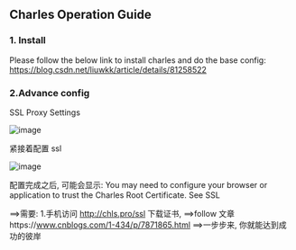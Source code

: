 ## Charles Operation Guide

### 1. Install

Please follow the below link to install charles and do the base config:
https://blog.csdn.net/liuwkk/article/details/81258522

### 2.Advance config

SSL Proxy Settings

![image](https://github.com/function-hub/Utilities/blob/master/images/1.png)

紧接着配置 ssl

![image](https://github.com/function-hub/Utilities/blob/master/images/2.png)

配置完成之后, 可能会显示:
You may need to configure your browser or application to trust the Charles Root Certificate. See SSL

==>需要: 1.手机访问 http://chls.pro/ssl 下载证书,
==>follow 文章https://www.cnblogs.com/1-434/p/7871865.html
==>一步步来, 你就能达到成功的彼岸
